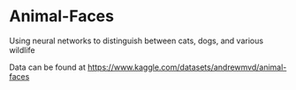 # Animal-Faces
Using neural networks to distinguish between cats, dogs, and various wildlife

Data can be found at https://www.kaggle.com/datasets/andrewmvd/animal-faces 
